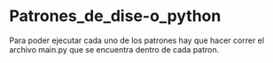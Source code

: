 # Patrones_de_dise-o_python

Para poder ejecutar cada uno de los patrones hay que hacer correr el archivo main.py que se encuentra dentro de cada patron.
